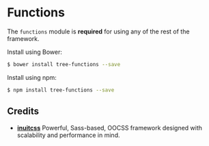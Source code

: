 # Functions

The `functions` module is **required** for using any of the rest of the
framework.

Install using Bower:

```sh
$ bower install tree-functions --save
```

Install using npm:

```sh
$ npm install tree-functions --save
```

## Credits

* **[inuitcss](https://github.com/inuitcss)** Powerful, Sass-based, OOCSS
framework designed with scalability and performance in mind.
